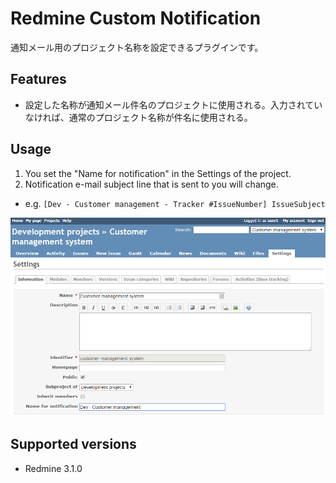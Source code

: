 # Redmine Custom Notification

通知メール用のプロジェクト名称を設定できるプラグインです。

## Features

* 設定した名称が通知メール件名のプロジェクトに使用される。入力されていなければ、通常のプロジェクト名称が件名に使用される。

## Usage

1. You set the "Name for notification" in the Settings of the project.
2. Notification e-mail subject line that is sent to you will change.
  * e.g. `[Dev - Customer management - Tracker #IssueNumber] IssueSubject`

![usage.png](https://github.com/matsukei/redmine_custom_notification/blob/master/doc/images/custom_notification_001.png)

## Supported versions

* Redmine 3.1.0
